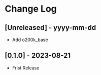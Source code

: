 # Change Log

## [Unreleased] - yyyy-mm-dd

- Add o200k_base

## [0.1.0] - 2023-08-21

- Frist Release
